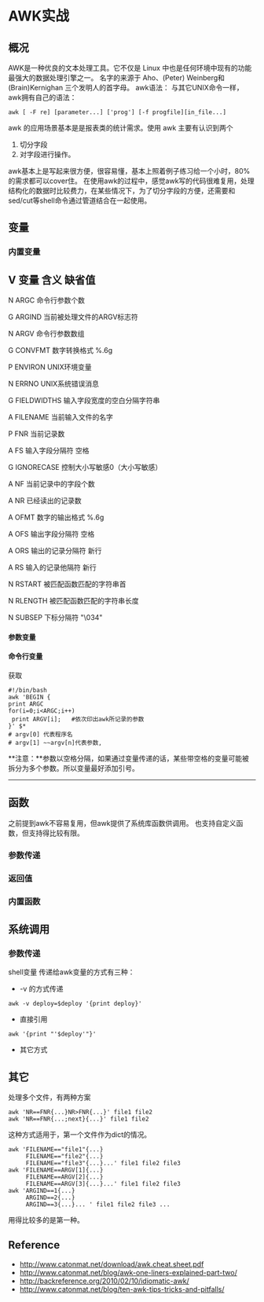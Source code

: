 # AWK实战 #
## **概况** ##
AWK是一种优良的文本处理工具。它不仅是 Linux 中也是任何环境中现有的功能最强大的数据处理引擎之一。
名字的来源于 Aho、(Peter) Weinberg和(Brain)Kernighan 三个发明人的首字母。
awk语法：
与其它UNIX命令一样，awk拥有自己的语法：
```shell
awk [ -F re] [parameter...] ['prog'] [-f progfile][in_file...] 
```
awk 的应用场景基本是是报表类的统计需求。使用 awk 主要有认识到两个
1. 切分字段
2. 对字段进行操作。

awk基本上是写起来很方便，很容易懂，基本上照着例子练习给一个小时，80%的需求都可以cover住。
在使用awk的过程中，感觉awk写的代码很难复用，处理结构化的数据时比较费力，在某些情况下，为了切分字段的方便，还需要和sed/cut等shell命令通过管道结合在一起使用。




## **变量** ##

### **内置变量** ###
V 变量 含义 缺省值
--------------------------------------------------------
N ARGC 命令行参数个数 

G ARGIND 当前被处理文件的ARGV标志符

N ARGV 命令行参数数组

G CONVFMT 数字转换格式 %.6g

P ENVIRON UNIX环境变量

N ERRNO UNIX系统错误消息

G FIELDWIDTHS 输入字段宽度的空白分隔字符串

A FILENAME 当前输入文件的名字

P FNR 当前记录数

A FS 输入字段分隔符 空格

G IGNORECASE 控制大小写敏感0（大小写敏感）

A NF 当前记录中的字段个数

A NR 已经读出的记录数

A OFMT 数字的输出格式 %.6g

A OFS 输出字段分隔符 空格

A ORS 输出的记录分隔符 新行

A RS 输入的记录他隔符 新行

N RSTART 被匹配函数匹配的字符串首

N RLENGTH 被匹配函数匹配的字符串长度

N SUBSEP 下标分隔符 "\034"


#### 参数变量 ####
#### 命令行变量 ####
获取
```shell
#!/bin/bash
awk 'BEGIN {
print ARGC
for(i=0;i<ARGC;i++)
 print ARGV[i];   #依次印出awk所记录的参数
}' $*
# argv[0] 代表程序名
# argv[1] ~~argv[n]代表参数,
```
**注意：**参数以空格分隔，如果通过变量传递的话，某些带空格的变量可能被拆分为多个参数。所以变量最好添加引号。


----------


## **函数** ##
之前提到awk不容易复用，但awk提供了系统库函数供调用。
也支持自定义函数，但支持得比较有限。

### 参数传递 ###
### 返回值 ###
### **内置函数** ###

## **系统调用** ##
### 参数传递 ###

shell变量 传递给awk变量的方式有三种：

* -v 的方式传递

```shell
awk -v deploy=$deploy '{print deploy}'
```

* 直接引用

```shell
awk '{print "'$deploy'"}'
```
* 其它方式

## **其它** ##
处理多个文件，有两种方案
```shell
awk 'NR==FNR{...}NR>FNR{...}' file1 file2
awk 'NR==FNR{...;next}{...}' file1 file2
```
这种方式适用于，第一个文件作为dict的情况。
```shell
awk 'FILENAME=="file1"{...}
     FILENAME=="file2"{...}
     FILENAME=="file3"{...}...' file1 file2 file3
awk 'FILENAME==ARGV[1]{...}
	 FILENAME==ARGV[2]{...}
     FILENAME==ARGV[3]{...}...' file1 file2 file3
awk 'ARGIND==1{...}
     ARGIND==2{...}
     ARGIND==3{...}... ' file1 file2 file3 ...
```
用得比较多的是第一种。


## Reference ##
* http://www.catonmat.net/download/awk.cheat.sheet.pdf
* http://www.catonmat.net/blog/awk-one-liners-explained-part-two/
* http://backreference.org/2010/02/10/idiomatic-awk/
* http://www.catonmat.net/blog/ten-awk-tips-tricks-and-pitfalls/
